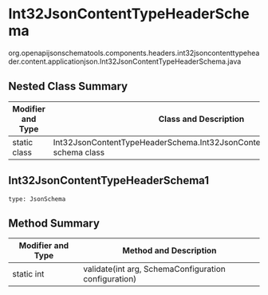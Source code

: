 # Int32JsonContentTypeHeaderSchema
org.openapijsonschematools.components.headers.int32jsoncontenttypeheader.content.applicationjson.Int32JsonContentTypeHeaderSchema.java

## Nested Class Summary
| Modifier and Type | Class and Description |
| ----------------- | ---------------------- |
| static class | Int32JsonContentTypeHeaderSchema.Int32JsonContentTypeHeaderSchema1<br> schema class |

## Int32JsonContentTypeHeaderSchema1
```
type: JsonSchema
```

## Method Summary
| Modifier and Type | Method and Description |
| ----------------- | ---------------------- |
| static int | validate(int arg, SchemaConfiguration configuration) |
